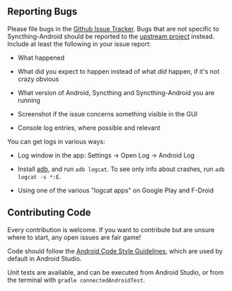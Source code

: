 ## Reporting Bugs

Please file bugs in the [Github Issue
Tracker](https://github.com/Catfriend1/syncthing-android/issues). Bugs that
are not specific to Syncthing-Android should be reported to the
[upstream project](https://github.com/syncthing/syncthing/issues) instead.
Include at least the following in your issue report:

 - What happened

 - What did you expect to happen instead of what *did* happen, if it's
   not crazy obvious

 - What version of Android, Syncthing and Syncthing-Android you are
   running

 - Screenshot if the issue concerns something visible in the GUI

 - Console log entries, where possible and relevant

You can get logs in various ways:

 - Log window in the app: Settings -> Open Log -> Android Log

 - Install [adb](http://www.howtogeek.com/125769/how-to-install-and-use-abd-the-android-debug-bridge-utility/), 
   and run `adb logcat`. To see only info about crashes, run `adb logcat -s *:E`.

 - Using one of the various "logcat apps" on Google Play and F-Droid

## Contributing Code

Every contribution is welcome. If you want to contribute but are unsure
where to start, any open issues are fair game!

Code should follow the
[Android Code Style Guidelines](https://source.android.com/source/code-style.html#java-language-rules),
which are used by default in Android Studio.

Unit tests are available, and can be executed from Android Studio, or from
the terminal with `gradle connectedAndroidTest`.

